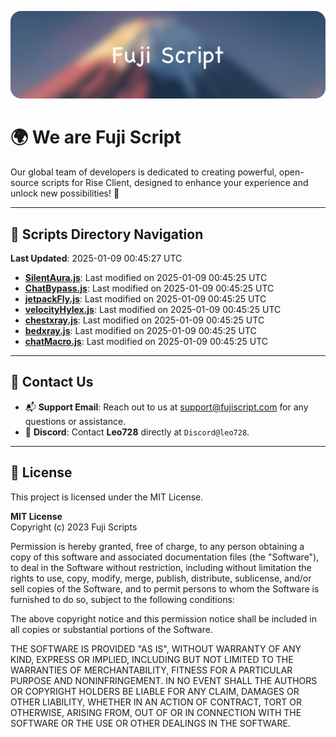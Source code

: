 ![Banner](.github/b.webp)

# 🌍 **We are Fuji Script**

Our global team of developers is dedicated to creating powerful, open-source scripts for Rise Client, designed to enhance your experience and unlock new possibilities! 🌟

---
<!-- SCRIPTS_NAVIGATION_START -->
## 📂 **Scripts Directory Navigation**

**Last Updated**: 2025-01-09 00:45:27 UTC

- **[SilentAura.js](scripts/SilentAura.js)**: Last modified on 2025-01-09 00:45:25 UTC
- **[ChatBypass.js](scripts/ChatBypass.js)**: Last modified on 2025-01-09 00:45:25 UTC
- **[jetpackFly.js](scripts/jetpackFly.js)**: Last modified on 2025-01-09 00:45:25 UTC
- **[velocityHylex.js](scripts/velocityHylex.js)**: Last modified on 2025-01-09 00:45:25 UTC
- **[chestxray.js](scripts/chestxray.js)**: Last modified on 2025-01-09 00:45:25 UTC
- **[bedxray.js](scripts/bedxray.js)**: Last modified on 2025-01-09 00:45:25 UTC
- **[chatMacro.js](scripts/chatMacro.js)**: Last modified on 2025-01-09 00:45:25 UTC

<!-- SCRIPTS_NAVIGATION_END -->

---

## 💬 **Contact Us**  
- 📬 **Support Email**: Reach out to us at [support@fujiscript.com](mailto:support@fujiscript.com) for any questions or assistance.  
- 💬 **Discord**: Contact **Leo728** directly at `Discord@leo728`.

---

## 📜 **License**

This project is licensed under the MIT License.  

**MIT License**  
Copyright (c) 2023 Fuji Scripts  

Permission is hereby granted, free of charge, to any person obtaining a copy of this software and associated documentation files (the "Software"), to deal in the Software without restriction, including without limitation the rights to use, copy, modify, merge, publish, distribute, sublicense, and/or sell copies of the Software, and to permit persons to whom the Software is furnished to do so, subject to the following conditions:  

The above copyright notice and this permission notice shall be included in all copies or substantial portions of the Software.  

THE SOFTWARE IS PROVIDED "AS IS", WITHOUT WARRANTY OF ANY KIND, EXPRESS OR IMPLIED, INCLUDING BUT NOT LIMITED TO THE WARRANTIES OF MERCHANTABILITY, FITNESS FOR A PARTICULAR PURPOSE AND NONINFRINGEMENT. IN NO EVENT SHALL THE AUTHORS OR COPYRIGHT HOLDERS BE LIABLE FOR ANY CLAIM, DAMAGES OR OTHER LIABILITY, WHETHER IN AN ACTION OF CONTRACT, TORT OR OTHERWISE, ARISING FROM, OUT OF OR IN CONNECTION WITH THE SOFTWARE OR THE USE OR OTHER DEALINGS IN THE SOFTWARE.  
